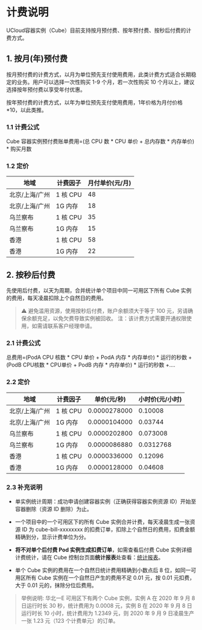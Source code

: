 # 计费说明

UCloud容器实例（Cube）目前支持按月预付费、按年预付费、按秒后付费的计费方式。

## 1. 按月(年)预付费

按月预付费的计费方式，以月为单位预先支付使用费用，此类计费方式适合长期稳定的业务。用户可以选择一次性购买 1-9 个月，若一次性购买 10 个月以上，建议选择按年预付费以享受年付优惠。

按年预付费的计费方式，以年为单位预先支付使用费用，1年价格为月付价格*10，以此类推。

### 1.1 计费公式

Cube 容器实例预付费账单费用=(总 CPU 数 \* CPU 单价 + 总内存数 \* 内存单价) \* 购买月数

### 1.2 定价

|地域|计费因子|月付单价(元/月)|
|---|---|---|
|北京/上海/广州|1 核 CPU|48|
|北京/上海/广州|1G 内存|18|
|乌兰察布|1 核 CPU|35|
|乌兰察布|1G 内存|15|
|香港|1 核 CPU|58|
|香港|1G 内存|22|

## 2. 按秒后付费

先使用后付费，以天为周期，合并统计单个项目中同一可用区下所有 Cube 实例的费用，每天凌晨扣除上个自然日的费用。  
> ⚠️ 避免滥用资源，使用按秒后付费，账户余额须大于等于 100 元，另请确保余额充足，以免欠费导致实例被回收。  注：该计费方式需要开通权限使用，如需请联系客户经理申请。


### 2.1 计费公式

总费用=(PodA CPU 核数 \* CPU 单价 + PodA 内存 \* 内存单价) \* 运行的秒数 +(PodB CPU核数 \* CPU单价 + PodB 内存 \* 内存单价) \* 运行的秒数 +....

### 2.2 定价

|地域|计费因子|单价(元/秒)|小时价(元/小时)|
|---|---|---|---|
|北京/上海/广州|1 核 CPU|0.0000278000|0.10008|
|北京/上海/广州|1G 内存|0.0000104000|0.03744|
|乌兰察布|1 核 CPU|0.0000202800|0.073008|
|乌兰察布|1G 内存|0.0000086880|0.0312768|
|香港|1 核 CPU|0.0000336000|0.12096|
|香港|1G 内存|0.0000128000|0.04608|

### 2.3 补充说明

* 单实例统计周期：成功申请创建容器实例（正确获得容器实例资源 ID）开始至容器删除（资源 ID 删除）为止。

* 一个项目中的一个可用区下的所有 Cube 实例合并计费，每天凌晨生成一张资源 ID 为 cube-bill-xxxxxxxx 的扣费订单，扣除上个自然日的费用，扣费金额精确到分，显示计费单位为分。

* **将不对单个后付费 Pod 实例生成扣费订单**，如需查看后付费 Cube 实例详细计费统计，请在 Cube 控制台页面**统计报表**处查看：[统计报表](https://console.ucloud.cn/cube/bill)。

* 单个 Cube 实例的费用在一个自然日统计费用精确到小数点后 8 位，如同一可用区所有 Cube 实例在一个自然日产生的费用不足 0.01 元，按 0.01 元扣费，大于 0.01 元的，抹除分位后费用。


> 举例说明: 华北一E 可用区下有两个 Cube 实例，实例 A 在 2020 年 9 月 8 日运行时长 30 秒，统计费用为 0.0008 元，实例 B 在 2020 年 9 月 8 日运行时长 10 小时，统计费用为 1.2349 元，则 2020 年 9 月 9 日凌晨生产一张 1.23 元（123 个计费单元）的订单。


<!-- |地域|机型|CPU(Core)|内存(G)|单价(元/秒)|小时价(元/小时)|
|---|---|---|---|---|---|
|北京/上海/广州|intel/AMD|0.1|0.125|0.000004080|0.014688|
|北京/上海/广州|intel/AMD|0.5|0.5|0.000019100|0.06876|
|北京/上海/广州|intel/AMD|0.5|1|0.000024300|0.08748|
|北京/上海/广州|intel/AMD|0.5|2|0.000034700|0.12492|
|北京/上海/广州|intel/AMD|1|1|0.000038200|0.13752|
|北京/上海/广州|intel/AMD|1|2|0.000048600|0.17496|
|北京/上海/广州|intel/AMD|1|4|0.000069400|0.24984|
|北京/上海/广州|intel/AMD|2|2|0.000076400|0.27504|
|北京/上海/广州|intel/AMD|2|4|0.000097200|0.34992|
|北京/上海/广州|intel/AMD|2|8|0.000139000|0.5004|
|北京/上海/广州|intel/AMD|4|4|0.000153000|0.5508|
|北京/上海/广州|intel/AMD|4|8|0.000194000|0.6984|
|北京/上海/广州|intel/AMD|4|16|0.000278000|1.0008|
|北京/上海/广州|intel/AMD|8|8|0.000306000|1.1016|
|北京/上海/广州|intel/AMD|8|16|0.000389000|1.4004|
|北京/上海/广州|intel/AMD|8|32|0.000556000|2.0016|
|北京/上海/广州|intel/AMD|16|16|0.000611000|2.1996|
|北京/上海/广州|intel/AMD|16|32|0.000778000|2.8008|
|北京/上海/广州|intel/AMD|16|64|0.001110000|3.996|
|香港|intel/AMD|0.1|0.125|0.000004950|0.01782|
|香港|intel/AMD|0.5|0.5|0.000023100|0.08316|
|香港|intel/AMD|0.5|1|0.000029500|0.1062|
|香港|intel/AMD|0.5|2|0.000042200|0.15192|
|香港|intel/AMD|1|1|0.000046300|0.16668|
|香港|intel/AMD|1|2|0.000059000|0.2124|
|香港|intel/AMD|1|4|0.000084500|0.3042|
|香港|intel/AMD|2|2|0.000092600|0.33336|
|香港|intel/AMD|2|4|0.000118000|0.4248|
|香港|intel/AMD|2|8|0.000169000|0.6084|
|香港|intel/AMD|4|4|0.000185000|0.666|
|香港|intel/AMD|4|8|0.000236000|0.8496|
|香港|intel/AMD|4|16|0.000338000|1.2168|
|香港|intel/AMD|8|8|0.000370000|1.332|
|香港|intel/AMD|8|16|0.000472000|1.6992|
|香港|intel/AMD|8|32|0.000676000|2.4336|
|香港|intel/AMD|16|16|0.000741000|2.6676|
|香港|intel/AMD|16|32|0.000944000|3.3984|
|香港|intel/AMD|16|64|0.001350000|4.86| -->
